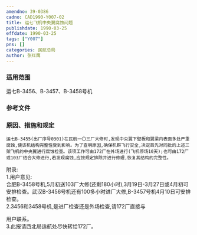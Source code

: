 ```yaml
---
amendno: 39-0386  
cadno: CAD1990-Y007-02  
title: 运七飞机中央翼腐蚀问题  
publishdate: 1990-03-25  
effdate: 1990-03-25  
tags: ["Y007"]  
pns: []  
categories: 民航总局  
author: 张红鹰  
---
```

  
### 适用范围  
运七B-3456、B-3457、B-3458号机  
  
<!--more-->  
### 参考文件  
  
### 原因、措施和规定  
    运七B-3455(出厂序号0301)在民航一〇三厂大修时,发现中央翼下壁板和翼梁内表面多处严重腐蚀,使该机结构完整性受到影响。为了查明原因,确保机群飞行安全,决定首先对同批的上述三架飞机的中央翼进行腐蚀检查。该项工作可由172厂在外场进行(飞机停场10天);也可由172厂或103厂结合大修进行,若发现腐蚀,应按规定排除并进行修理,恢复其结构的完整性。  
附录:  
1.用户意见:  
    合肥B-3458号机,5月初送103厂大修(还剩180小时),3月19日-3月27日或4月初可安排检查。武汉B-3456号机还有100多小时进厂大修,B-3457号机4月10日可安排检查。  
    2.3456和3458号机,是进厂检查还是外场检查,请172厂直接与  
  
用户联系。  
3.此报请西北局适航处尽快转给172厂。  
